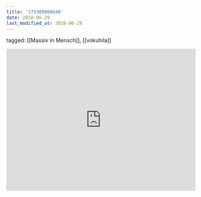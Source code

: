 ```yaml
---
title: '175369060640'
date: 2018-06-29
last_modified_at: 2018-06-29
---
```

tagged: [[Massiv in Mensch]], [[vokuhila]]
<iframe allow="accelerometer; autoplay; clipboard-write; encrypted-media; gyroscope; picture-in-picture" allowfullscreen="" frameborder="0" height="375" id="youtube_iframe" src="https://www.youtube.com/embed/R2GnrF68iIY?feature=oembed&amp;enablejsapi=1&amp;origin=https://safe.txmblr.com&amp;wmode=opaque" width="500"></iframe>